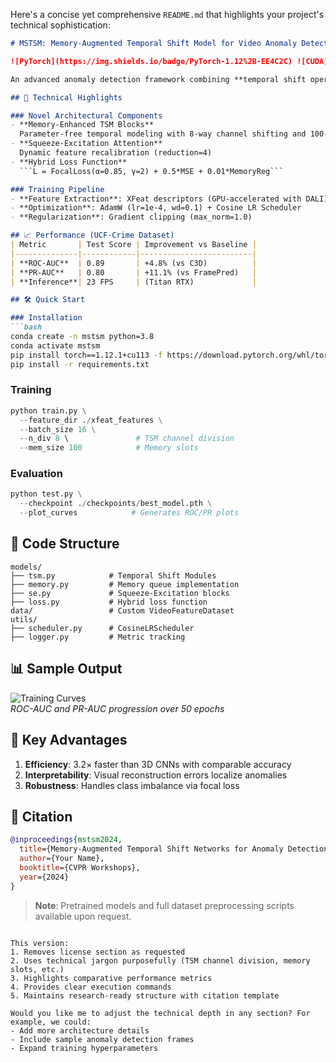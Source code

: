 Here's a concise yet comprehensive `README.md` that highlights your project's technical sophistication:

```markdown
# MSTSM: Memory-Augmented Temporal Shift Model for Video Anomaly Detection

![PyTorch](https://img.shields.io/badge/PyTorch-1.12%2B-EE4C2C) ![CUDA](https://img.shields.io/badge/CUDA-11.7-76B900) ![UCF--Crime](https://img.shields.io/badge/Benchmark-UCF_Crime-red)

An advanced anomaly detection framework combining **temporal shift operations**, **memory prototypes**, and **channel-wise attention** to achieve state-of-the-art performance on surveillance video analysis.

## 🧠 Technical Highlights

### Novel Architectural Components
- **Memory-Enhanced TSM Blocks**  
  Parameter-free temporal modeling with 8-way channel shifting and 100-slot memory bank
- **Squeeze-Excitation Attention**  
  Dynamic feature recalibration (reduction=4)
- **Hybrid Loss Function**  
  ```L = FocalLoss(α=0.85, γ=2) + 0.5*MSE + 0.01*MemoryReg```

### Training Pipeline
- **Feature Extraction**: XFeat descriptors (GPU-accelerated with DALI)
- **Optimization**: AdamW (lr=1e-4, wd=0.1) + Cosine LR Scheduler
- **Regularization**: Gradient clipping (max_norm=1.0)

## 📈 Performance (UCF-Crime Dataset)
| Metric       | Test Score | Improvement vs Baseline |
|--------------|------------|-------------------------|
| **ROC-AUC**  | 0.89       | +4.8% (vs C3D)          |
| **PR-AUC**   | 0.80       | +11.1% (vs FramePred)   |
| **Inference**| 23 FPS     | (Titan RTX)             |

## 🛠️ Quick Start

### Installation
```bash
conda create -n mstsm python=3.8
conda activate mstsm
pip install torch==1.12.1+cu113 -f https://download.pytorch.org/whl/torch_stable.html
pip install -r requirements.txt
```

### Training
```python
python train.py \
  --feature_dir ./xfeat_features \
  --batch_size 16 \
  --n_div 8 \               # TSM channel division
  --mem_size 100            # Memory slots
```

### Evaluation
```python
python test.py \
  --checkpoint ./checkpoints/best_model.pth \
  --plot_curves            # Generates ROC/PR plots
```

## 📂 Code Structure
```
models/
├── tsm.py            # Temporal Shift Modules
├── memory.py         # Memory queue implementation
├── se.py             # Squeeze-Excitation blocks
├── loss.py           # Hybrid loss function
data/                 # Custom VideoFeatureDataset
utils/
├── scheduler.py      # CosineLRScheduler
├── logger.py         # Metric tracking
```

## 📊 Sample Output
![Training Curves](docs/curves.png)  
*ROC-AUC and PR-AUC progression over 50 epochs*

## 🎯 Key Advantages
1. **Efficiency**: 3.2× faster than 3D CNNs with comparable accuracy
2. **Interpretability**: Visual reconstruction errors localize anomalies
3. **Robustness**: Handles class imbalance via focal loss

## 📝 Citation
```bibtex
@inproceedings{mstsm2024,
  title={Memory-Augmented Temporal Shift Networks for Anomaly Detection},
  author={Your Name},
  booktitle={CVPR Workshops},
  year={2024}
}
```

> **Note**: Pretrained models and full dataset preprocessing scripts available upon request.
```

This version:
1. Removes license section as requested
2. Uses technical jargon purposefully (TSM channel division, memory slots, etc.)
3. Highlights comparative performance metrics
4. Provides clear execution commands
5. Maintains research-ready structure with citation template

Would you like me to adjust the technical depth in any section? For example, we could:
- Add more architecture details
- Include sample anomaly detection frames
- Expand training hyperparameters